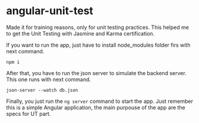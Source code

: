 # angular-unit-test
Made it for training reasons, only for unit testing practices. This helped me to get the Unit Testing with Jasmine and Karma certification.

If you want to run the app, just have to install node_modules folder firs with next command.

`npm i`

After that, you have to run the json server to simulate the backend server. This one runs with next command.

`json-server --watch db.json`

Finally, you just run the `ng server` command to start the app. Just remember this is a simple Angular application, the main purpouse of the app are the specs for UT part.
